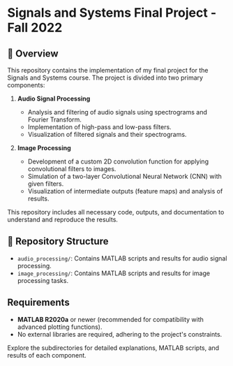 # Signals and Systems Final Project - Fall 2022

## 🧠 Overview

This repository contains the implementation of my final project for the Signals and Systems course. The project is divided into two primary components:

1. **Audio Signal Processing**
   - Analysis and filtering of audio signals using spectrograms and Fourier Transform.
   - Implementation of high-pass and low-pass filters.
   - Visualization of filtered signals and their spectrograms.

2. **Image Processing**
   - Development of a custom 2D convolution function for applying convolutional filters to images.
   - Simulation of a two-layer Convolutional Neural Network (CNN) with given filters.
   - Visualization of intermediate outputs (feature maps) and analysis of results.

This repository includes all necessary code, outputs, and documentation to understand and reproduce the results.

## 📁 Repository Structure

- `audio_processing/`: Contains MATLAB scripts and results for audio signal processing.
- `image_processing/`: Contains MATLAB scripts and results for image processing tasks.

## Requirements

- **MATLAB R2020a** or newer (recommended for compatibility with advanced plotting functions).
- No external libraries are required, adhering to the project's constraints.

Explore the subdirectories for detailed explanations, MATLAB scripts, and results of each component.
